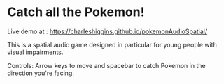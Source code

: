# Catch all the Pokemon!

Live demo at : https://charleshiggins.github.io/pokemonAudioSpatial/

This is a spatial audio game designed in particular for young people with visual impairments. 

Controls: Arrow keys to move and spacebar to catch Pokemon in the direction you're facing.
